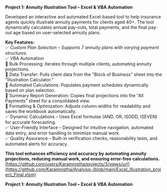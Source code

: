 

****Project 1: Annuity Illustration Tool – Excel & VBA Automation****

Developed an interactive and automated Excel-based tool to help insurance agents quickly illustrate annuity payments for clients aged 40+. The tool dynamically calculates annual pay-outs, total payments, and the final pay-out age based on user-selected annuity plans.

**Key Features:**\
 ✅ *Custom Plan Selection – Supports 7 annuity plans with varying payment structures.* \
 ✅ VBA Automation\
    🔹 Bulk Processing: Iterates through multiple clients, automating annuity projections.\
    🔹 Data Transfer: Pulls client data from the "Block of Business" sheet into the "Illustration Calculator."\
    🔹 Automated Calculations: Populates payment schedules dynamically based on plan selection.\
    🔹 Summary Report Generation: Copies final projections into the "All Payments" sheet for a consolidated view.\
    🔹 Formatting & Optimization: Adjusts column widths for readability and saves the workbook automatically.\
 ✅ Dynamic Calculations – Uses Excel formulas (AND, OR, ISODD, ISEVEN) for accurate forecasting.\
 ✅ User-Friendly Interface – Designed for intuitive navigation, automated data entry, and error handling to minimize manual work.\
 ✅ Quality Assurance – Built-in verification checks, reasonability tests, and automated alerts for accuracy.

**This tool enhances efficiency and accuracy by automating annuity projections, reducing manual work, and ensuring error-free calculations.**
[https://github.com/users/Karamnistha/projects/3/views/url](https://github.com/Karamnistha/Analysis-/blob/main/Excel_Illustration_project_Final.xlsm)



****Project 1: Annuity Illustration Tool – Excel & VBA Automation****
